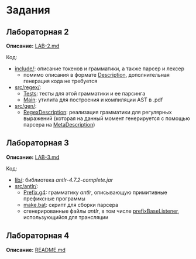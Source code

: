 # Задания

## Лабораторная 2

**Описание:** [LAB-2.md](src/regex/LAB-2.md)

Код:
* [include/](include): описание токенов и грамматики, а также парсер и лексер
    * помимо описания в формате [Description](include/translate/codegen/helpers/GrammarInfo.kt), дополнительная генерация кода не требуется
* [src/regex/](src/regex):
    * [Tests](src/regex/test/Tests.kt): тесты для этой грамматики и ее парсинга
    * [Main](src/regex/Main.kt): утилита для построения и компиляции AST в .pdf
* [src/gen/](src/gen):
    * [RegexDescription](src/gen/RegexGrammarInfo.kt): реализация грамматики для регулярных выражений
    (которая на данный момент генерируется с помощью парсера на [MetaDescription](include/translate/meta/helpers/MetaGrammarInfo.kt))
    
## Лабораторная 3

**Описание:** [LAB-3.md](src/antlr/LAB-3.md)

Код:
* [lib/](lib): библиотека _antlr-4.7.2-complete.jar_
* [src/antlr/](src/antlr):
    * [Prefix.g4](src/antlr/Prefix.g4): грамматику _antlr_, описывающую примитивные префиксные программы
    * [make.bat](src/antlr/make.bat): скрипт для сборки парсера
    * сгенерированные файлы _antlr_, в том числе [prefixBaseListener](src/antlr/prefixBaseListener.java), использующийся для трансляции
    
## Лабораторная 4

**Описание:** [README.md](README.md)